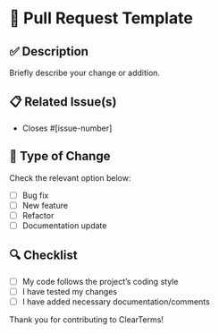 # 🧩 Pull Request Template

## ✅ Description

Briefly describe your change or addition.

## 📋 Related Issue(s)

- Closes #[issue-number]

## 🧪 Type of Change
Check the relevant option below:
- [ ] Bug fix
- [ ] New feature
- [ ] Refactor
- [ ] Documentation update

## 🔍 Checklist
- [ ] My code follows the project’s coding style
- [ ] I have tested my changes
- [ ] I have added necessary documentation/comments

Thank you for contributing to ClearTerms!
